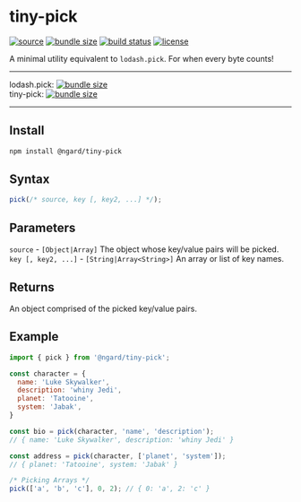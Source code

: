 # tiny-pick

[![source](https://badgen.net/npm/v/@ngard/tiny-pick)](https://www.npmjs.com/package/@ngard/tiny-pick)
[![bundle size](https://badgen.net/bundlephobia/minzip/@ngard/tiny-pick)](https://bundlephobia.com/result?p=@ngard/tiny-pick)
[![build status](https://badgen.net/travis/NickGard/tiny-pick)](https://travis-ci.org/NickGard/tiny-pick)
[![license](https://badgen.net/badge/license/MIT/blue)](https://badgen.net/badge/license/MIT/blue)

A minimal utility equivalent to `lodash.pick`. For when every byte counts!

<hr/>

lodash.pick: [![bundle size](https://badgen.net/bundlephobia/minzip/lodash.pick)](https://bundlephobia.com/result?p=lodash.pick)
<br/>
tiny-pick: [![bundle size](https://badgen.net/bundlephobia/minzip/@ngard/tiny-pick)](https://bundlephobia.com/result?p=@ngard/tiny-pick)

<hr/>

## Install

```sh
npm install @ngard/tiny-pick
```

## Syntax

```javascript
pick(/* source, key [, key2, ...] */);
```

## Parameters

`source` - `[Object|Array]` The object whose key/value pairs will be picked.
`key [, key2, ...]` - `[String|Array<String>]` An array or list of key names.

## Returns
An object comprised of the picked key/value pairs.

## Example

```javascript
import { pick } from '@ngard/tiny-pick';

const character = {
  name: 'Luke Skywalker',
  description: 'whiny Jedi',
  planet: 'Tatooine',
  system: 'Jabak',
}

const bio = pick(character, 'name', 'description');
// { name: 'Luke Skywalker', description: 'whiny Jedi' }

const address = pick(character, ['planet', 'system']);
// { planet: 'Tatooine', system: 'Jabak' }

/* Picking Arrays */
pick(['a', 'b', 'c'], 0, 2); // { 0: 'a', 2: 'c' }
```
